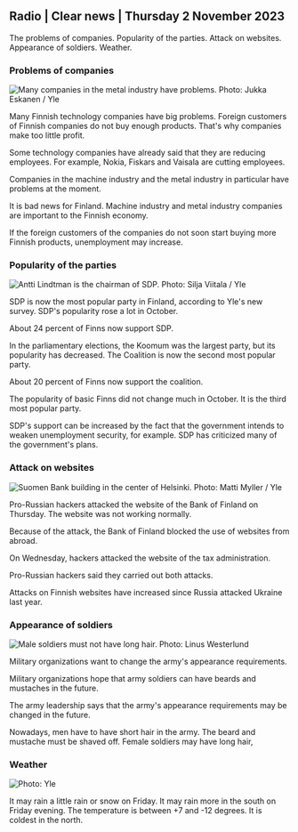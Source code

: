 ## Radio \| Clear news \| Thursday 2 November 2023

The problems of companies. Popularity of the parties. Attack on websites. Appearance of soldiers. Weather.

### Problems of companies

![Many companies in the metal industry have problems. Photo: Jukka Eskanen / Yle](https://images.cdn.yle.fi/image/upload/c_crop,h_2268,w_4031,x_0,y_410/ar_1.7777777777777777,c_fill,g_faces,h_675,w_1200/dpr_1.0/q_auto:eco/f_auto/fl_lossy/v1698216498/39-11907536538b9d499762)

Many Finnish technology companies have big problems. Foreign customers of Finnish companies do not buy enough products. That's why companies make too little profit.

Some technology companies have already said that they are reducing employees. For example, Nokia, Fiskars and Vaisala are cutting employees.

Companies in the machine industry and the metal industry in particular have problems at the moment.

It is bad news for Finland. Machine industry and metal industry companies are important to the Finnish economy.

If the foreign customers of the companies do not soon start buying more Finnish products, unemployment may increase.

### Popularity of the parties

![Antti Lindtman is the chairman of SDP. Photo: Silja Viitala / Yle](https://images.cdn.yle.fi/image/upload/c_crop,h_2241,w_3984,x_0,y_0/ar_1.7777777777777777,c_fill,g_faces,h_675,w_1200/dpr_1.0/q_auto:eco/f_auto/fl_lossy/v1696930784/39-118400565251b6be058f)

SDP is now the most popular party in Finland, according to Yle's new survey. SDP's popularity rose a lot in October.

About 24 percent of Finns now support SDP.

In the parliamentary elections, the Koomum was the largest party, but its popularity has decreased. The Coalition is now the second most popular party.

About 20 percent of Finns now support the coalition.

The popularity of basic Finns did not change much in October. It is the third most popular party.

SDP's support can be increased by the fact that the government intends to weaken unemployment security, for example. SDP has criticized many of the government's plans.

### Attack on websites

![Suomen Bank building in the center of Helsinki. Photo: Matti Myller / Yle ](https://images.cdn.yle.fi/image/upload/c_crop,h_1391,w_2472,x_0,y_112/ar_1.7777777777777777,c_fill,g_faces,h_675,w_1200/dpr_1.0/q_auto:eco/f_auto/fl_lossy/v1587997073/39-6686595ea6e8fc70cab)

Pro-Russian hackers attacked the website of the Bank of Finland on Thursday. The website was not working normally.

Because of the attack, the Bank of Finland blocked the use of websites from abroad.

On Wednesday, hackers attacked the website of the tax administration.

Pro-Russian hackers said they carried out both attacks.

Attacks on Finnish websites have increased since Russia attacked Ukraine last year.

### Appearance of soldiers

![Male soldiers must not have long hair. Photo: Linus Westerlund](https://images.cdn.yle.fi/image/upload/c_crop,h_3375,w_6000,x_0,y_522/ar_1.7777777777777777,c_fill,g_faces,h_675,w_1200/dpr_1.0/q_auto:eco/f_auto/fl_lossy/v1688460639/39-113784464a3db01e8a65)

Military organizations want to change the army's appearance requirements.

Military organizations hope that army soldiers can have beards and mustaches in the future.

The army leadership says that the army's appearance requirements may be changed in the future.

Nowadays, men have to have short hair in the army. The beard and mustache must be shaved off. Female soldiers may have long hair,

### Weather

![ Photo: Yle](https://images.cdn.yle.fi/image/upload/c_crop,h_1080,w_1919,x_0,y_0/ar_1.7777777777777777,c_fill,g_faces,h_675,w_1200/dpr_1.0/q_auto:eco/f_auto/fl_lossy/v1698940434/39-11951316543c5fbc620f)

It may rain a little rain or snow on Friday. It may rain more in the south on Friday evening. The temperature is between +7 and -12 degrees. It is coldest in the north.